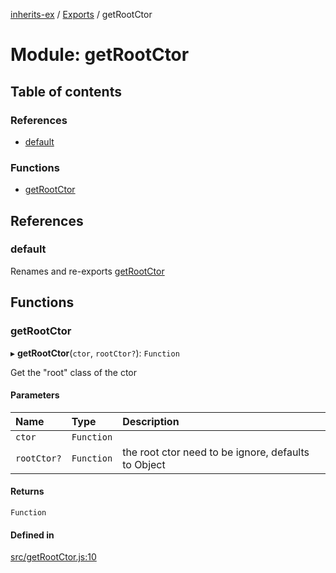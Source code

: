 [inherits-ex](../README.md) / [Exports](../modules.md) / getRootCtor

# Module: getRootCtor

## Table of contents

### References

- [default](getRootCtor.md#default)

### Functions

- [getRootCtor](getRootCtor.md#getrootctor)

## References

### default

Renames and re-exports [getRootCtor](getRootCtor.md#getrootctor)

## Functions

### getRootCtor

▸ **getRootCtor**(`ctor`, `rootCtor?`): `Function`

Get the "root" class of the ctor

#### Parameters

| Name | Type | Description |
| :------ | :------ | :------ |
| `ctor` | `Function` |  |
| `rootCtor?` | `Function` | the root ctor need to be ignore, defaults to Object |

#### Returns

`Function`

#### Defined in

[src/getRootCtor.js:10](https://github.com/snowyu/inherits-ex.js/blob/eff18e3/src/getRootCtor.js#L10)
